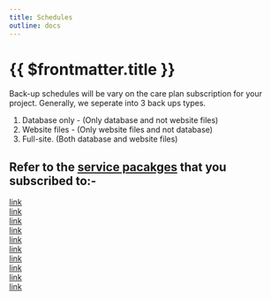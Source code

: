 ```yaml
---
title: Schedules
outline: docs
---
```


# {{ $frontmatter.title }}

Back-up schedules will be vary on the care plan subscription for your project.
Generally, we seperate into 3 back ups types.

1. Database only - (Only database and not website files)
2. Website files - (Only website files and not database)
3. Full-site. (Both database and website files)

## Refer to the [service pacakges](packages) that you subscribed to:-

[link](url)<br>
[link](url)<br>
[link](url)<br>
[link](url)<br>
[link](url)<br>
[link](url)<br>
[link](url)<br>
[link](url)<br>
[link](url)<br>
[link](url)<br>


